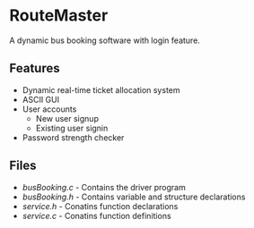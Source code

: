 # **RouteMaster**

  A dynamic bus booking software with login feature.  

## **Features**
  - Dynamic real-time ticket allocation system
  - ASCII GUI
  - User accounts
    - New user signup
    - Existing user signin
  - Password strength checker

## **Files**
  - _busBooking.c_  -  Contains the driver program
  - _busBooking.h_  -  Contains variable and structure declarations
  - _service.h_  -  Conatins function declarations
  - _service.c_  -  Conatins function definitions
